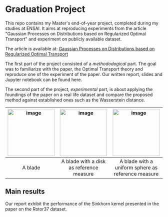 # Graduation Project

This repo contains my Master's end-of-year project, completed during my studies at ENSAI. It aims at reproducing experiments from the article "Gaussian Processes on Distributions based on Regularized Optimal Transport" and experiment on publicly available dataset.

The article is available at: [Gaussian Processes on Distributions based on Regularized Optimal Transport](https://arxiv.org/abs/2210.06574)

The first part of the project consisted of a *methododogical* part. The goal was to familiarize with the paper, the Optimal Transport theory and reproduce one of the experiment of the paper. Our written report, slides and Jupyter notebook can be found here.

The second part of the project, *experimental* part, is about applying the foundings of the paper on a real life dataset and compare the proposed method against established ones such as the Wasserstein distance.

| <img src="https://github.com/Lui5ito/GraduationProject/assets/104061901/076f6dc7-0fec-4b08-8823-244610d82705" alt="image" width="150" height="auto">  |  <img src="https://github.com/Lui5ito/GraduationProject/assets/104061901/fb468526-9013-478e-ad7b-3b50a3492610" alt="image" width="150" height="auto">  |   <img src="https://github.com/Lui5ito/GraduationProject/assets/104061901/fb468526-9013-478e-ad7b-3b50a3492610" alt="image" width="150" height="auto">  | 
|:-:|:-:|:-:|
| A blade | A blade with a disk as reference measure | A blade with a uniform sphere as reference measure |


## Main results

Our report exhibit the performance of the Sinkhorn kernel presented in the paper on the Rotor37 dataset. 
